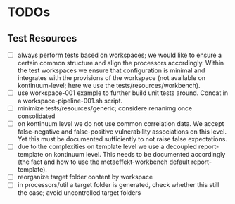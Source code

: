 # TODOs

## Test Resources

- [ ] always perform tests based on workspaces; we would like to ensure a certain common structure and align the 
  processors accordingly. Within the test workspaces we ensure that configuration is minimal and integrates with the
  provisions of the workspace (not available on kontinuum-level; here we use the tests/resources/workbench).
- [ ] use workspace-001 example to further build unit tests around. Concat in a workspace-pipeline-001.sh script.
- [ ] minimize tests/resources/generic; considere renanimg once consolidated 
- [ ] on kontinuum level we do not use common correlation data. We accept false-negative and false-positive 
  vulnerability associations on this level. Yet this must be documented sufficiently to not raise false expectations.
- [ ] due to the complexities on template level we use a decoupled report-template on kontinuum level. This needs to
  be documented accordingly (the fact and how to use the metaeffekt-workbench default report-template).
- [ ] reorganize target folder content by workspace
- [ ] in processors/util a target folder is generated, check whether this still the case; avoid uncontrolled target folders